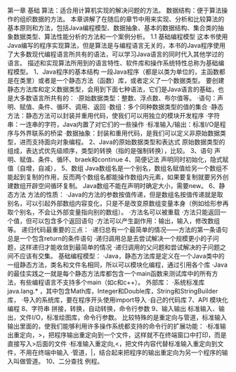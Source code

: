 第一章 基础
算法：适合用计算机实现的解决问题的方法。
数据结构：便于算法操作的组织数据的方法。
本章讲解了在随后的章节中用来实现、分析和比较算法的基本原则和方法，包括Java编程模型、数据抽象、基本的数据结构、集合类的抽象数据类型、算法性能分析的方法和一个案例分析。
1.1 基础编程模型
  这本书使用Java编写的程序实现算法，但是算法是与编程语言无关的，本书的Java程序使用了大多数现代编程语言所共有的语法，可以学习Java语言的同时代入其他学过的语言。
  描述和实现算法所用到的语言特性、软件库和操作系统特性总称为基础编程模型。
  1、Java程序的基本结构
  一段Java程序（都是以类为单位的，主函数都是在类里）或者是一个静态方法（函数）库，或者定义了一个数据类型。
  要创建静态方法库和定义数据类型，会用到下面七种语法，它们是Java语言的基础，也是大多数语言所共有的：
  ·原始数据类型：整数、浮点数、布尔值等。
  ·语句：声明、赋值、条件、循环、调用、返回
  ·数组：多个同种数据类型的值的集合
  ·静态方法：静态方法可以封装并重用代码，使我们可以用独立的模块开发程序
  ·字符串：一连串的字符，Java内置了对它们的一些操作
  ·标准输入/输出：标准I/O是程序与外界联系的桥梁
  ·数据抽象：封装和重用代码，是我们可以定义非原始数据类型，进而支持面向对象编程。
  2、Java的原始数据类型和表达式
  原始数据类型的组成，表达式优先级顺序，类型的转换（指的是强制转换），比较。
  3、语句
  声明、赋值、条件、循环、braek和continue
  4、简便记法
  声明同时初始化，隐式赋值（自增，自减），
  5、数组
  Java数组名是一个别名，数组名赋值给另一个数组不能起到复制的作用，反而两个数组名都能操作数组内元素，如果要复制就要另外创建数组开辟空间循环复制。
  Java数组不能在声明时确定大小，需要new。
  6、静态方法
  方法的性质：
  ·Java的方法的参数按值传递，但是数组名按值传递就是取别名，可以引起外部数组内容变化，只是不是改变原数组变量本身（例如给形参再取个别名，不会让外部变量指向别的数组）。
  ·方法名可以被重载
  ·方法只能返回一个值，但可以包含多个返回语句
  ·方法可以产生副作用：输出，输入，修改数组等。
  递归代码最重要的三点：
  ·递归总有一个最简单的情况——方法的第一条语句总是一个包含return的条件语句
  ·递归调用总是去尝试解决一个规模更小的子问题，这样递归才能收敛到最简单的情况
  ·递归调用的父问题和尝试解决的子问题之间不应该有交集。
  基础编程模型：
  ·Java，静态方法库是定义在一个Java类中的一组静态方法，类名和文件名相同，所以可以模块化编程，通过引用各个库
  ·Java的最佳实践之一就是每个静态方法库都包含一个main函数来测试库中的所有方法，有些编程语言不支持多个main（如c和c++）。
  外部库：
  ·系统标准库java.lang.* ，其中包含Math库，Integer和Double库，String和StringBuilder库，
  ·导入的系统库，要在程序开头使用import导入
  ·自己的代码库
  7、API
  模块化编程
  8、字符串
  拼接，转换，自动转换，命令行参数
  9、输入输出
  标准输入、输出，文件I/O，标准绘图库，命令行参数。
  比较特殊的是重定向与管道，标准输入输出里面的，使我们能够利用许多操作系统都支持的命令行的扩展功能：
  ·标准输出重定向，>，把程序输出重定向到一个文件，这样就不在终端窗口中打印，而是直接写入>后面的文件
  ·标准输入重定向,<，把文件内容代替标准输入重定向到文件，不用在终端中输入
  ·管道，|，结合起来把程序的输出重定向为另一个程序的输入叫做管道。
  10、二分查找
  例程。
